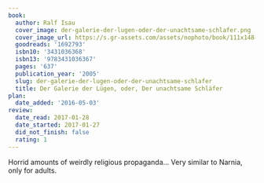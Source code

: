 ```yaml
---
book:
  author: Ralf Isau
  cover_image: der-galerie-der-lugen-oder-der-unachtsame-schlafer.png
  cover_image_url: https://s.gr-assets.com/assets/nophoto/book/111x148-bcc042a9c91a29c1d680899eff700a03.png
  goodreads: '1692793'
  isbn10: '3431036368'
  isbn13: '9783431036367'
  pages: '637'
  publication_year: '2005'
  slug: der-galerie-der-lugen-oder-der-unachtsame-schlafer
  title: Der Galerie der Lügen, oder, Der unachtsame Schläfer
plan:
  date_added: '2016-05-03'
review:
  date_read: 2017-01-28
  date_started: 2017-01-27
  did_not_finish: false
  rating: 1
---
```


Horrid amounts of weirdly religious propaganda... Very similar to Narnia, only for adults.
